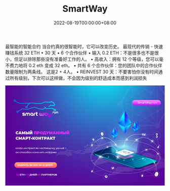 ﻿---
title: "SmartWay"
description: "最聪明的智能合约"
date: 2022-08-19T00:00:00+08:00
lastmod: 2022-08-19T00:00:00+08:00
draft: false
authors: ["boogArno"]
featuredImage: "smartway.png"
tags: ["High risk","SmartWay"]
categories: ["nfts"]
nfts: ["High risk"]
blockchain: "ETH"
website: "http://ww16.smartway.run/"
twitter: ""
discord: ""
telegram: "https://t.me/smartwayinfo"
github: ""
youtube: ""
twitch: ""
facebook: ""
instagram: ""
reddit: ""
medium: ""
steam: ""
gitbook: ""
googleplay: ""
appstore: ""
status: "Live"
weight: 
lightgallery: true
toc: true
pinned: false
recommend: false
recommend1: false
---
最智能的智能合约 当合约真的很智能时，它可以改变历史。 最现代的传销 - 快速赚钱系统 32 ETH • 30 天 • 6 个合作伙伴 • 输入 0.2 ETH：不是很多也不是很小，但足以排除那些没有准备好工作的人。 • 高收入：拥有 12 个等级，您可以毫不费力地将 0.2 eth 变成 32 eth。 • 共有 6 个合作伙伴：您的团队中的合作伙伴数量限制为两条线。 这是2 + 4人。 • REINVEST 30 天：不要害怕你没有时间通过所有级别，下次可以这样做，不会因为级别的舒适成本而感到利润损失

![smartway-dapp-high-risk-eth-image1_eab75f57019c37a7dc2450fb41499c29](smartway-dapp-high-risk-eth-image1_eab75f57019c37a7dc2450fb41499c29.png)